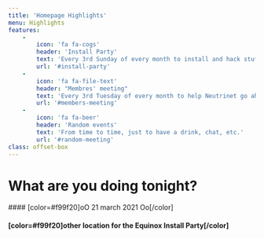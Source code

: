 ```yaml
---
title: 'Homepage Highlights'
menu: Highlights
features:
    -
        icon: 'fa fa-cogs'
        header: 'Install Party'
        text: 'Every 3rd Sunday of every month to install and hack stufs.'
        url: '#install-party'
    -
        icon: 'fa fa-file-text'
        header: "Membres' meeting"
        text: 'Every 3rd Tuesday of every month to help Neutrinet go ahead.'
        url: '#members-meeting'
    -
        icon: 'fa fa-beer'
        header: 'Random events'
        text: 'From time to time, just to have a drink, chat, etc.'
        url: '#random-meeting'
class: offset-box
---
```


# What are you doing tonight?

#### [color=#f99f20]oO 21 march 2021 Oo[/color]
#### [color=#f99f20]other location for the Equinox Install Party[/color]